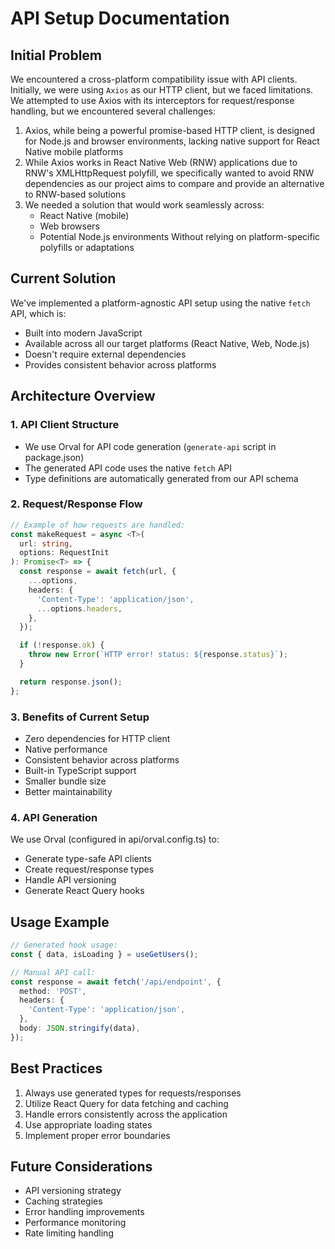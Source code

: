 # API Setup Documentation

## Initial Problem
We encountered a cross-platform compatibility issue with API clients. Initially, we were using `Axios` as our HTTP client, but we faced limitations. We attempted to use Axios with its interceptors for request/response handling, but we encountered several challenges:

1. Axios, while being a powerful promise-based HTTP client, is designed for Node.js and browser environments, lacking native support for React Native mobile platforms
2. While Axios works in React Native Web (RNW) applications due to RNW's XMLHttpRequest polyfill, we specifically wanted to avoid RNW dependencies as our project aims to compare and provide an alternative to RNW-based solutions
3. We needed a solution that would work seamlessly across:
   - React Native (mobile)
   - Web browsers
   - Potential Node.js environments
   Without relying on platform-specific polyfills or adaptations

## Current Solution
We've implemented a platform-agnostic API setup using the native `fetch` API, which is:
- Built into modern JavaScript
- Available across all our target platforms (React Native, Web, Node.js)
- Doesn't require external dependencies
- Provides consistent behavior across platforms

## Architecture Overview

### 1. API Client Structure
- We use Orval for API code generation (`generate-api` script in package.json)
- The generated API code uses the native `fetch` API
- Type definitions are automatically generated from our API schema

### 2. Request/Response Flow
```typescript
// Example of how requests are handled:
const makeRequest = async <T>(
  url: string, 
  options: RequestInit
): Promise<T> => {
  const response = await fetch(url, {
    ...options,
    headers: {
      'Content-Type': 'application/json',
      ...options.headers,
    },
  });

  if (!response.ok) {
    throw new Error(`HTTP error! status: ${response.status}`);
  }

  return response.json();
};
```

### 3. Benefits of Current Setup
- Zero dependencies for HTTP client
- Native performance
- Consistent behavior across platforms
- Built-in TypeScript support
- Smaller bundle size
- Better maintainability

### 4. API Generation
We use Orval (configured in api/orval.config.ts) to:
- Generate type-safe API clients
- Create request/response types
- Handle API versioning
- Generate React Query hooks

## Usage Example
```typescript
// Generated hook usage:
const { data, isLoading } = useGetUsers();

// Manual API call:
const response = await fetch('/api/endpoint', {
  method: 'POST',
  headers: {
    'Content-Type': 'application/json',
  },
  body: JSON.stringify(data),
});
```

## Best Practices
1. Always use generated types for requests/responses
2. Utilize React Query for data fetching and caching
3. Handle errors consistently across the application
4. Use appropriate loading states
5. Implement proper error boundaries

## Future Considerations
- API versioning strategy
- Caching strategies
- Error handling improvements
- Performance monitoring
- Rate limiting handling
